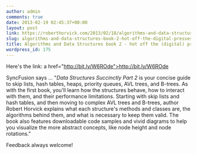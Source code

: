 ```yaml
---
author: admin
comments: true
date: 2013-02-19 02:45:37+00:00
layout: post
link: https://roberthorvick.com/2013/02/18/algorithms-and-data-structures-book-2-hot-off-the-digital-presses/
slug: algorithms-and-data-structures-book-2-hot-off-the-digital-presses
title: Algorithms and Data Structures book 2 - hot off the (digital) presses
wordpress_id: 175
---
```


Here's the link: a href="http://bit.ly/W6ROde">http://bit.ly/W6ROde

SyncFusion says ... "_Data Structures Succinctly Part 2_ is your concise guide to skip lists, hash tables, heaps, priority queues, AVL trees, and B-trees. As with the first book, you'll learn how the structures behave, how to interact with them, and their performance limitations. Starting with skip lists and hash tables, and then moving to complex AVL trees and B-trees, author Robert Horvick explains what each structure's methods and classes are, the algorithms behind them, and what is necessary to keep them valid. The book also features downloadable code samples and vivid diagrams to help you visualize the more abstract concepts, like node height and node rotations."

Feedback always welcome!
